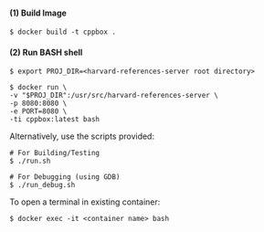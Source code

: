 #### (1) Build Image
`$ docker build -t cppbox .`

#### (2) Run BASH shell
```
$ export PROJ_DIR=<harvard-references-server root directory>

$ docker run \
-v "$PROJ_DIR":/usr/src/harvard-references-server \
-p 8080:8080 \
-e PORT=8080 \
-ti cppbox:latest bash
```

Alternatively, use the scripts provided:
```
# For Building/Testing
$ ./run.sh

# For Debugging (using GDB)
$ ./run_debug.sh
```

To open a terminal in existing container:
```
$ docker exec -it <container name> bash
```